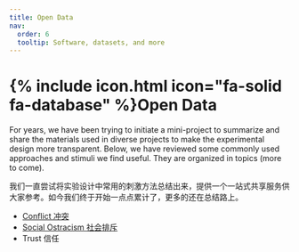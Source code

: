 ```yaml
---
title: Open Data
nav:
  order: 6
  tooltip: Software, datasets, and more
---
```


# {% include icon.html icon="fa-solid fa-database" %}Open Data



For years, we have been trying to initiate a mini-project to summarize and share the materials used in diverse projects to make the experimental design more transparent. Below, we have reviewed some commonly used approaches and stimuli we find useful. They are organized in topics (more to come). 

我们一直尝试将实验设计中常用的刺激方法总结出来，提供一个一站式共享服务供大家参考。如今我们终于开始一点点累计了，更多的还在总结路上。

* [Conflict 冲突](./conflict)
* [Social Ostracism 社会排斥](./SocialOstracism)
* Trust 信任